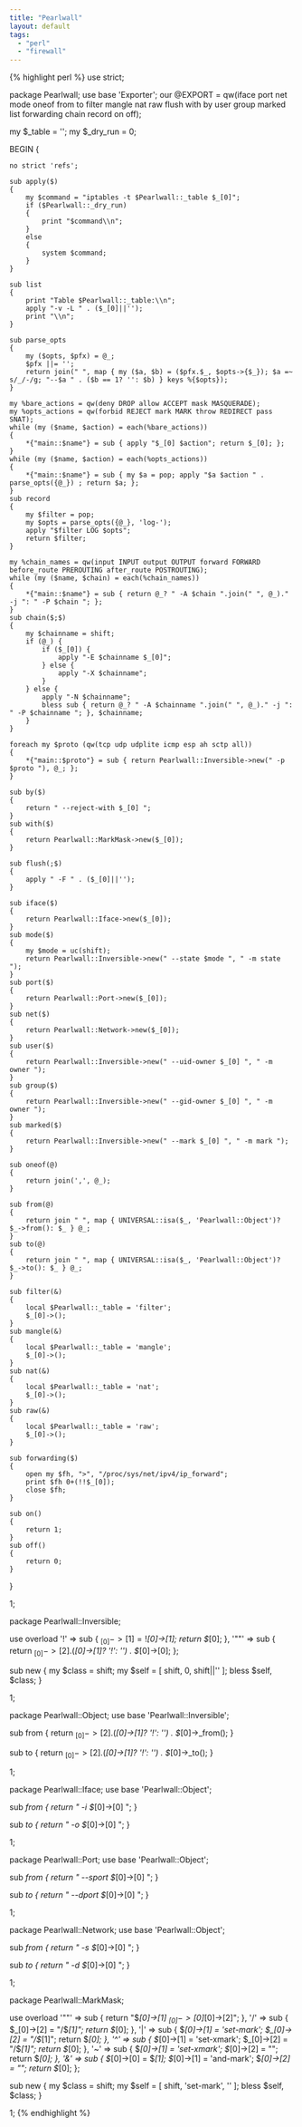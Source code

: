 ```yaml
---
title: "Pearlwall"
layout: default
tags:
  - "perl"
  - "firewall"
---
```

{% highlight perl %}
use strict;

package Pearlwall;
use base 'Exporter';
our @EXPORT = qw(iface port net mode oneof from to filter mangle nat raw flush with by user group marked list forwarding chain record on off);

my $_table = '';
my $_dry_run = 0;

BEGIN {

    no strict 'refs';

    sub apply($)
    {
        my $command = "iptables -t $Pearlwall::_table $_[0]";
        if ($Pearlwall::_dry_run)
        {
            print "$command\\n";
        }
        else
        {
            system $command;
        }
    }

    sub list
    {
        print "Table $Pearlwall::_table:\\n";
        apply "-v -L " . ($_[0]||'');
        print "\\n";
    }

    sub parse_opts
    {
        my ($opts, $pfx) = @_;
        $pfx ||= '';
        return join(" ", map { my ($a, $b) = ($pfx.$_, $opts->{$_}); $a =~ s/_/-/g; "--$a " . ($b == 1? '': $b) } keys %{$opts});
    }

    my %bare_actions = qw(deny DROP allow ACCEPT mask MASQUERADE);
    my %opts_actions = qw(forbid REJECT mark MARK throw REDIRECT pass SNAT);
    while (my ($name, $action) = each(%bare_actions))
    {
        *{"main::$name"} = sub { apply "$_[0] $action"; return $_[0]; };
    }
    while (my ($name, $action) = each(%opts_actions))
    {
        *{"main::$name"} = sub { my $a = pop; apply "$a $action " . parse_opts({@_}) ; return $a; };
    }
    sub record
    {
        my $filter = pop;
        my $opts = parse_opts({@_}, 'log-');
        apply "$filter LOG $opts";
        return $filter;
    }

    my %chain_names = qw(input INPUT output OUTPUT forward FORWARD before_route PREROUTING after_route POSTROUTING);
    while (my ($name, $chain) = each(%chain_names))
    {
        *{"main::$name"} = sub { return @_? " -A $chain ".join(" ", @_)." -j ": " -P $chain "; };
    }
    sub chain($;$)
    {
        my $chainname = shift;
        if (@_) {
            if ($_[0]) {
                apply "-E $chainname $_[0]";
            } else {
                apply "-X $chainname";
            }
        } else {
            apply "-N $chainname";
            bless sub { return @_? " -A $chainname ".join(" ", @_)." -j ": " -P $chainname "; }, $chainname;
        }
    }

    foreach my $proto (qw(tcp udp udplite icmp esp ah sctp all))
    {
        *{"main::$proto"} = sub { return Pearlwall::Inversible->new(" -p $proto "), @_; };
    }

    sub by($)
    {
        return " --reject-with $_[0] ";
    }
    sub with($)
    {
        return Pearlwall::MarkMask->new($_[0]);
    }

    sub flush(;$)
    {
        apply " -F " . ($_[0]||'');
    }

    sub iface($)
    {
        return Pearlwall::Iface->new($_[0]);
    }
    sub mode($)
    {
        my $mode = uc(shift);
        return Pearlwall::Inversible->new(" --state $mode ", " -m state ");
    }
    sub port($)
    {
        return Pearlwall::Port->new($_[0]);
    }
    sub net($)
    {
        return Pearlwall::Network->new($_[0]);
    }
    sub user($)
    {
        return Pearlwall::Inversible->new(" --uid-owner $_[0] ", " -m owner ");
    }
    sub group($)
    {
        return Pearlwall::Inversible->new(" --gid-owner $_[0] ", " -m owner ");
    }
    sub marked($)
    {
        return Pearlwall::Inversible->new(" --mark $_[0] ", " -m mark ");
    }

    sub oneof(@)
    {
        return join(',', @_);
    }

    sub from(@)
    {
        return join " ", map { UNIVERSAL::isa($_, 'Pearlwall::Object')? $_->from(): $_ } @_;
    }
    sub to(@)
    {
        return join " ", map { UNIVERSAL::isa($_, 'Pearlwall::Object')? $_->to(): $_ } @_;
    }

    sub filter(&)
    {
        local $Pearlwall::_table = 'filter';
        $_[0]->();
    }
    sub mangle(&)
    {
        local $Pearlwall::_table = 'mangle';
        $_[0]->();
    }
    sub nat(&)
    {
        local $Pearlwall::_table = 'nat';
        $_[0]->();
    }
    sub raw(&)
    {
        local $Pearlwall::_table = 'raw';
        $_[0]->();
    }

    sub forwarding($)
    {
        open my $fh, ">", "/proc/sys/net/ipv4/ip_forward";
        print $fh 0+(!!$_[0]);
        close $fh;
    }

    sub on()
    {
        return 1;
    }
    sub off()
    {
        return 0;
    }
}

1;

package Pearlwall::Inversible;

use overload
    '!' => sub {
        $_[0]->[1] = !$_[0]->[1];
        return $_[0];
    },
    '""' => sub {
        return $_[0]->[2] . ($_[0]->[1]? '!': '') . $_[0]->[0];
    };

sub new
{
    my $class = shift;
    my $self = [ shift, 0, shift||'' ];
    bless $self, $class;
}

1;

package Pearlwall::Object;
use base 'Pearlwall::Inversible';

sub from
{
    return $_[0]->[2] . ($_[0]->[1]? '!': '') . $_[0]->_from();
}

sub to
{
    return $_[0]->[2] . ($_[0]->[1]? '!': '') . $_[0]->_to();
}

1;

package Pearlwall::Iface;
use base 'Pearlwall::Object';

sub _from
{
    return " -i $_[0]->[0] ";
}

sub _to
{
    return " -o $_[0]->[0] ";
}

1;

package Pearlwall::Port;
use base 'Pearlwall::Object';

sub _from
{
    return " --sport $_[0]->[0] ";
}

sub _to
{
    return " --dport $_[0]->[0] ";
}

1;

package Pearlwall::Network;
use base 'Pearlwall::Object';

sub _from
{
    return " -s $_[0]->[0] ";
}

sub _to
{
    return " -d  $_[0]->[0] ";
}

1;

package Pearlwall::MarkMask;

use overload '""' => sub {
        return "$_[0]->[1] $_[0]->[0]$_[0]->[2]";
    },
    '/' => sub {
        $_[0]->[2] = "/$_[1]";
        return $_[0];
    },
    '|' => sub {
        $_[0]->[1] = 'set-mark';
        $_[0]->[2] = "/$_[1]";
        return $_[0];
    },
    '^' => sub {
        $_[0]->[1] = 'set-xmark';
        $_[0]->[2] = "/$_[1]";
        return $_[0];
    },
    '~' => sub {
        $_[0]->[1] = 'set-xmark';
        $_[0]->[2] = "";
        return $_[0];
    },
    '&' => sub {
        $_[0]->[0] = $_[1];
        $_[0]->[1] = 'and-mark';
        $_[0]->[2] = "";
        return $_[0];
    };

sub new
{
    my $class = shift;
    my $self = [ shift, 'set-mark', '' ];
    bless $self, $class;
}

1;
{% endhighlight %}
